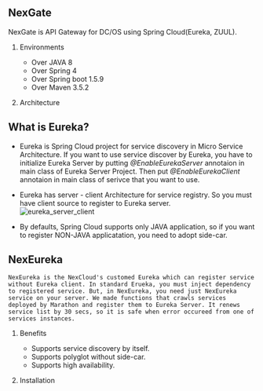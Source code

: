 ## NexGate
NexGate is API Gateway for DC/OS using Spring Cloud(Eureka, ZUUL).

1. Environments
    * Over JAVA 8
    * Over Spring 4
    * Over Spring boot 1.5.9
    * Over Maven 3.5.2

2. Architecture



## What is Eureka?
* Eureka is Spring Cloud project for service discovery in Micro Service Architecture. If you want to use service discover by Eureka, you have to initialize Eureka Server by putting *@EnableEurekaServer* annotaion in main class of Eureka Server Project. Then put *@EnableEurekaClient* annotaion in main class of serivce that you want to use.

* Eureka has server - client Architecture for service registry. So you must have client source to register to Eureka server.  
    ![eureka_server_client](https://steemitimages.com/600x0//https://github.com/TheNexCloud/NexGate/blob/dev-mg.kim/images/standard_eureka.png?raw=true)

* By defaults, Spring Cloud supports only JAVA application, so if you want to register NON-JAVA applicatation, you need to adopt side-car.


## NexEureka

    NexEureka is the NexCloud's customed Eureka which can register service without Eureka client. In standard Erueka, you must inject dependency to registered service. But, in NexEureka, you need just NexEureka service on your server. We made functions that crawls services deployed by Marathon and register them to Eureka Server. It renews service list by 30 secs, so it is safe when error occureed from one of services instances.

1. Benefits
    * Supports service discovery by itself.
    * Supports polyglot without side-car.
    * Supports high availability.

2. Installation